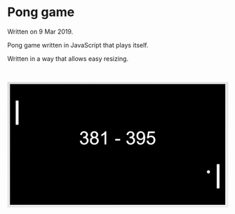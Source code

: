 # Pong game
Written on 9 Mar 2019.

Pong game written in JavaScript that plays itself.

Written in a way that allows easy resizing.

<br>
<p align="center">
  <img src="pong.png">
</p>
